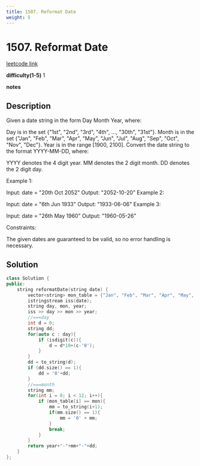 ```yaml
---
title: 1507. Reformat Date
weight: 5
---
```

# 1507. Reformat Date

[leetcode link](https://leetcode.com/problems/reformat-date/)

**difficulty(1-5)** 
1

**notes**   


## Description

Given a date string in the form Day Month Year, where:

Day is in the set {"1st", "2nd", "3rd", "4th", ..., "30th", "31st"}.
Month is in the set {"Jan", "Feb", "Mar", "Apr", "May", "Jun", "Jul", "Aug", "Sep", "Oct", "Nov", "Dec"}.
Year is in the range [1900, 2100].
Convert the date string to the format YYYY-MM-DD, where:

YYYY denotes the 4 digit year.
MM denotes the 2 digit month.
DD denotes the 2 digit day.
 

Example 1:

Input: date = "20th Oct 2052"
Output: "2052-10-20"
Example 2:

Input: date = "6th Jun 1933"
Output: "1933-06-06"
Example 3:

Input: date = "26th May 1960"
Output: "1960-05-26"
 

Constraints:

The given dates are guaranteed to be valid, so no error handling is necessary.

## Solution

```c++
class Solution {
public:
    string reformatDate(string date) {
        vector<string> mon_table = {"Jan", "Feb", "Mar", "Apr", "May", "Jun", "Jul", "Aug", "Sep", "Oct", "Nov", "Dec"};
        istringstream iss(date);
        string day, mon, year;
        iss >> day >> mon >> year;
        //===day
        int d = 0;
        string dd;
        for(auto c : day){
            if (isdigit(c)){
                d = d*10+(c-'0');
            }
        }
        dd = to_string(d);
        if (dd.size() == 1){
            dd = '0'+dd;
        }
        //===month
        string mm;
        for(int i = 0; i < 12; i++){
            if (mon_table[i] == mon){
                mm = to_string(i+1);
                if(mm.size() == 1){
                    mm = '0' + mm;
                }
                break;
            }
        }
        return year+"-"+mm+"-"+dd;
    }
};
```